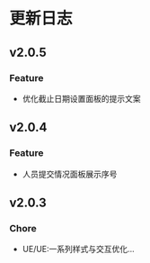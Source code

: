 # 更新日志
## v2.0.5
### Feature
* 优化截止日期设置面板的提示文案

## v2.0.4
### Feature
* 人员提交情况面板展示序号

## v2.0.3
### Chore
* UE/UE:一系列样式与交互优化...